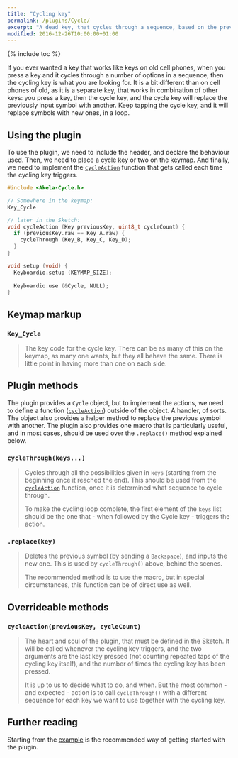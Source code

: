 ```yaml
---
title: "Cycling key"
permalink: /plugins/Cycle/
excerpt: "A dead key, that cycles through a sequence, based on the previous key."
modified: 2016-12-26T10:00:00+01:00
---
```


{% include toc %}

If you ever wanted a key that works like keys on old cell phones, when you press
a key and it cycles through a number of options in a sequence, then the cycling
key is what you are looking for. It is a bit different than on cell phones of
old, as it is a separate key, that works in combination of other keys: you press
a key, then the cycle key, and the cycle key will replace the previously input
symbol with another. Keep tapping the cycle key, and it will replace symbols
with new ones, in a loop.

## Using the plugin

To use the plugin, we need to include the header, and declare the behaviour
used. Then, we need to place a cycle key or two on the keymap. And finally, we
need to implement the [`cycleAction`][cycleaction] function that gets called
each time the cycling key triggers.

 [cycleaction]: #cycleactionpreviouskey-cyclecount

```c++
#include <Akela-Cycle.h>

// Somewhere in the keymap:
Key_Cycle

// later in the Sketch:
void cycleAction (Key previousKey, uint8_t cycleCount) {
  if (previousKey.raw == Key_A.raw) {
    cycleThrough (Key_B, Key_C, Key_D);
  }
}

void setup (void) {
  Keyboardio.setup (KEYMAP_SIZE);
  
  Keyboardio.use (&Cycle, NULL);
}
```

## Keymap markup

### `Key_Cycle`

> The key code for the cycle key. There can be as many of this on the keymap, as
> many one wants, but they all behave the same. There is little point in having
> more than one on each side.

## Plugin methods

The plugin provides a `Cycle` object, but to implement the actions, we need to
define a function ([`cycleAction`][cycleaction]) outside of the object. A
handler, of sorts. The object also provides a helper method to replace the
previous symbol with another. The plugin also provides one macro that is
particularly useful, and in most cases, should be used over the `.replace()`
method explained below.

### `cycleThrough(keys...)`

> Cycles through all the possibilities given in `keys` (starting from the
> beginning once it reached the end). This should be used from
> the [`cycleAction`][cycleaction] function, once it is determined what sequence
> to cycle through.
>
> To make the cycling loop complete, the first element of the `keys` list should
> be the one that - when followed by the Cycle key - triggers the action.

### `.replace(key)`

> Deletes the previous symbol (by sending a `Backspace`), and inputs the new
> one. This is used by `cycleThrough()` above, behind the scenes.
>
> The recommended method is to use the macro, but in special circumstances, this
> function can be of direct use as well.

## Overrideable methods

### `cycleAction(previousKey, cycleCount)`

> The heart and soul of the plugin, that must be defined in the Sketch. It will
> be called whenever the cycling key triggers, and the two arguments are the
> last key pressed (not counting repeated taps of the cycling key itself), and
> the number of times the cycling key has been pressed.
>
> It is up to us to decide what to do, and when. But the most common - and
> expected - action is to call `cycleThrough()` with a different sequence for
> each key we want to use together with the cycling key.

## Further reading

Starting from the [example][plugin:example] is the recommended way of getting
started with the plugin.

 [plugin:example]: https://github.com/algernon/Akela/blob/master/lib/Akela-Cycle/examples/Cycle/Cycle.ino
